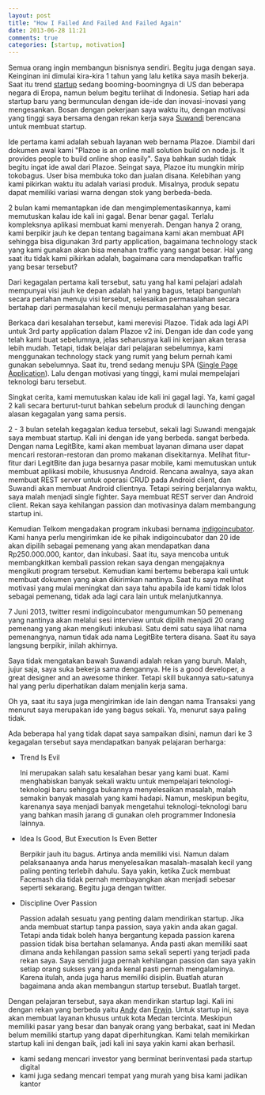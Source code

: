 ```yaml
---
layout: post
title: "How I Failed And Failed And Failed Again"
date: 2013-06-28 11:21
comments: true
categories: [startup, motivation]
---
```


Semua orang ingin membangun bisnisnya sendiri. Begitu juga dengan saya. Keinginan ini dimulai kira-kira 1 tahun yang lalu ketika saya masih bekerja. Saat itu trend [startup](http://en.wikipedia.org/wiki/Startup_company) sedang booming-boomingnya di US dan beberapa negara di Eropa, namun belum begitu terlihat di Indonesia. Setiap hari ada startup baru yang bermunculan dengan ide-ide dan inovasi-inovasi yang mengesankan. Bosan dengan pekerjaan saya waktu itu, dengan motivasi yang tinggi saya bersama dengan rekan kerja saya [Suwandi](https://twitter.com/wandi_lin) berencana untuk membuat startup.

Ide pertama kami adalah sebuah layanan web bernama Plazoe. Diambil dari dokumen awal kami "Plazoe is an online mall solution build on node.js. It provides people to build online shop easily". Saya bahkan sudah tidak begitu ingat ide awal dari Plazoe. Seingat saya, Plazoe itu mungkin mirip tokobagus. User bisa membuka toko dan jualan disana. Kelebihan yang kami pikirkan waktu itu adalah variasi produk. Misalnya, produk sepatu dapat memiliki variasi warna dengan stok yang berbeda-beda.

2 bulan kami memantapkan ide dan mengimplementasikannya, kami memutuskan kalau ide kali ini gagal. Benar benar gagal. Terlalu kompleksnya aplikasi membuat kami menyerah. Dengan hanya 2 orang, kami berpikir jauh ke depan tentang bagaimana kami akan membuat API sehingga bisa digunakan 3rd party application, bagaimana technology stack yang kami gunakan akan bisa menahan traffic yang sangat besar. Hal yang saat itu tidak kami pikirkan adalah, bagaimana cara mendapatkan traffic yang besar tersebut?

Dari kegagalan pertama kali tersebut, satu yang hal kami pelajari adalah mempunyai visi jauh ke depan adalah hal yang bagus, tetapi bangunlah secara perlahan menuju visi tersebut, selesaikan permasalahan secara bertahap dari permasalahan kecil menuju permasalahan yang besar.

Berkaca dari kesalahan tersebut, kami merevisi Plazoe. Tidak ada lagi API untuk 3rd party application dalam Plazoe v2 ini. Dengan ide dan code yang telah kami buat sebelumnya, jelas seharusnya kali ini kerjaan akan terasa lebih mudah. Tetapi, tidak belajar dari pelajaran sebelumnya, kami menggunakan technology stack yang rumit yang belum pernah kami gunakan sebelumnya. Saat itu, trend sedang menuju SPA ([Single Page Application](http://en.wikipedia.org/wiki/Single-page_application)). Lalu dengan motivasi yang tinggi, kami mulai mempelajari teknologi baru tersebut.

Singkat cerita, kami memutuskan kalau ide kali ini gagal lagi. Ya, kami gagal 2 kali secara berturut-turut bahkan sebelum produk di launching dengan alasan kegagalan yang sama persis.

2 - 3 bulan setelah kegagalan kedua tersebut, sekali lagi Suwandi mengajak saya membuat startup. Kali ini dengan ide yang berbeda. sangat berbeda. Dengan nama LegitBite, kami akan membuat layanan dimana user dapat mencari restoran-restoran dan promo makanan disekitarnya. Melihat fitur-fitur dari LegitBite dan juga besarnya pasar mobile, kami memutuskan untuk membuat aplikasi mobile, khususnya Android. Rencana awalnya, saya akan membuat REST server untuk operasi CRUD pada Android client, dan Suwandi akan membuat Android clientnya. Tetapi seiring berjalannya waktu, saya malah menjadi single fighter. Saya membuat REST server dan Android client. Rekan saya kehilangan passion dan motivasinya dalam membangung startup ini.

Kemudian Telkom mengadakan program inkubasi bernama [indigoincubator](http://indigoincubator.com/). Kami hanya perlu mengirimkan ide ke pihak indigoincubator dan 20 ide akan dipilih sebagai pemenang yang akan mendapatkan dana Rp250.000.000, kantor, dan inkubasi. Saat itu, saya mencoba untuk membangkitkan kembali passion rekan saya dengan mengajaknya mengikuti program tersebut. Kemudian kami bertemu beberapa kali untuk membuat dokumen yang akan dikirimkan nantinya. Saat itu saya melihat motivasi yang mulai meningkat dan saya tahu apabila ide kami tidak lolos sebagai pemenang, tidak ada lagi cara lain untuk melanjutkannya.

7 Juni 2013, twitter resmi indigoincubator mengumumkan 50 pemenang yang nantinya akan melalui sesi interview untuk dipilih menjadi 20 orang pemenang yang akan mengikuti inkubasi. Satu demi satu saya lihat nama pemenangnya, namun tidak ada nama LegitBite tertera disana. Saat itu saya langsung berpikir, inilah akhirnya.

Saya tidak mengatakan bawah Suwandi adalah rekan yang buruh. Malah, jujur saja, saya suka bekerja sama dengannya. He is a good developer, a great designer and an awesome thinker. Tetapi skill bukannya satu-satunya hal yang perlu diperhatikan dalam menjalin kerja sama.

Oh ya, saat itu saya juga mengirimkan ide lain dengan nama Transaksi yang menurut saya merupakan ide yang bagus sekali. Ya, menurut saya paling tidak.

Ada beberapa hal yang tidak dapat saya sampaikan disini, namun dari ke 3 kegagalan tersebut saya mendapatkan banyak pelajaran berharga:

*   Trend Is Evil

    Ini merupakan salah satu kesalahan besar yang kami buat. Kami menghabiskan banyak sekali waktu untuk mempelajari teknologi-teknologi baru sehingga bukannya menyelesaikan masalah, malah semakin banyak masalah yang kami hadapi. Namun, meskipun begitu, karenanya saya menjadi banyak mengetahui teknologi-teknologi baru yang bahkan masih jarang di gunakan oleh programmer Indonesia lainnya.

*   Idea Is Good, But Execution Is Even Better

    Berpikir jauh itu bagus. Artinya anda memiliki visi. Namun dalam pelaksanaanya anda harus menyelesaikan masalah-masalah kecil yang paling penting terlebih dahulu. Saya yakin, ketika Zuck membuat Facemash dia tidak pernah membayangkan akan menjadi sebesar seperti sekarang. Begitu juga dengan twitter.

*   Discipline Over Passion

    Passion adalah sesuatu yang penting dalam mendirikan startup. Jika anda membuat startup tanpa passion, saya yakin anda akan gagal. Tetapi anda tidak boleh hanya bergantung kepada passion karena passion tidak bisa bertahan selamanya. Anda pasti akan memiliki saat dimana anda kehilangan passion sama sekali seperti yang terjadi pada rekan saya. Saya sendiri juga pernah kehilangan passion dan saya yakin setiap orang sukses yang anda kenal pasti pernah mengalaminya. Karena itulah, anda juga harus memiliki disiplin. Buatlah aturan bagaimana anda akan membangun startup tersebut. Buatlah target.

Dengan pelajaran tersebut, saya akan mendirikan startup lagi. Kali ini dengan rekan yang berbeda yaitu [Andy](https://www.facebook.com/andy.wie88) dan [Erwin](https://www.facebook.com/rwinz.cyruz). Untuk startup ini, saya akan membuat layanan khusus untuk kota Medan tercinta. Meskipun memiliki pasar yang besar dan banyak orang yang berbakat, saat ini Medan belum memiliki startup yang dapat diperhitungkan. Kami telah memikirkan startup kali ini dengan baik, jadi kali ini saya yakin kami akan berhasil.

*   kami sedang mencari investor yang berminat berinventasi pada startup digital
*   kami juga sedang mencari tempat yang murah yang bisa kami jadikan kantor
